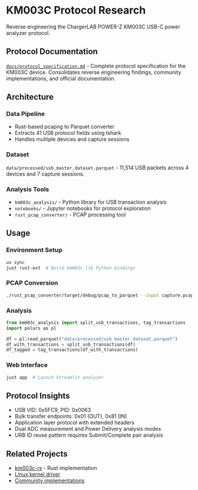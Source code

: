# KM003C Protocol Research

Reverse engineering the ChargerLAB POWER-Z KM003C USB-C power analyzer protocol.

## Protocol Documentation

[`docs/protocol_specification.md`](docs/protocol_specification.md) - Complete protocol specification for the KM003C device. Consolidates reverse engineering findings, community implementations, and official documentation.

## Architecture

### Data Pipeline
- Rust-based pcapng to Parquet converter 
- Extracts 41 USB protocol fields using tshark
- Handles multiple devices and capture sessions

### Dataset
`data/processed/usb_master_dataset.parquet` - 11,514 USB packets across 4 devices and 7 capture sessions.

### Analysis Tools
- `km003c_analysis/` - Python library for USB transaction analysis
- `notebooks/` - Jupyter notebooks for protocol exploration
- `rust_pcap_converter/` - PCAP processing tool

## Usage

### Environment Setup
```bash
uv sync
just rust-ext  # Build km003c_lib Python bindings
```

### PCAP Conversion
```bash
./rust_pcap_converter/target/debug/pcap_to_parquet --input capture.pcapng
```

### Analysis
```python
from km003c_analysis import split_usb_transactions, tag_transactions
import polars as pl

df = pl.read_parquet("data/processed/usb_master_dataset.parquet")
df_with_transactions = split_usb_transactions(df)
df_tagged = tag_transactions(df_with_transactions)
```

### Web Interface
```bash
just app  # Launch Streamlit analyzer
```

## Protocol Insights

- USB VID: 0x5FC9, PID: 0x0063
- Bulk transfer endpoints: 0x01 (OUT), 0x81 (IN)
- Application layer protocol with extended headers
- Dual ADC measurement and Power Delivery analysis modes
- URB ID reuse pattern requires Submit/Complete pair analysis

## Related Projects

- [km003c-rs](https://github.com/okhsunrog/km003c-rs) - Rust implementation
- [Linux kernel driver](https://kernel.googlesource.com/pub/scm/linux/kernel/git/akpm/mm/+/refs/tags/mm-everything-2023-12-29-21-56/drivers/hwmon/powerz.c)
- [Community implementations](docs/protocol_specification.md#community-contributions)
